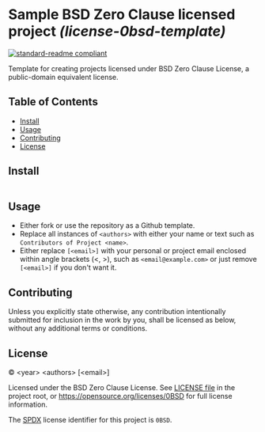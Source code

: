 <!--
SPDX-License-Identifier: 0BSD
-->

# Sample BSD Zero Clause licensed project _(license-0bsd-template)_

[![standard-readme compliant](https://img.shields.io/badge/readme%20style-standard-brightgreen.svg?style=flat-square)](https://github.com/RichardLitt/standard-readme)

Template for creating projects licensed under BSD Zero Clause License, a
public-domain equivalent license.

## Table of Contents

- [Install](#install)
- [Usage](#usage)
- [Contributing](#contributing)
- [License](#license)

## Install

```

```

## Usage

- Either fork or use the repository as a Github template.
- Replace all instances of `<authors>` with either your name or text such as
  `Contributors of Project <name>`.
- Either replace `[<email>]` with your personal or project email enclosed within
  angle brackets (\<, \>), such as `<email@example.com>` or just remove
  `[<email>]` if you don't want it.

## Contributing

Unless you explicitly state otherwise, any contribution intentionally submitted
for inclusion in the work by you, shall be licensed as below, without any
additional terms or conditions.

## License

&copy; \<year\> \<authors\> [\<email\>]

Licensed under the BSD Zero Clause License. See [LICENSE file](LICENSE.md) in
the project root, or https://opensource.org/licenses/0BSD for full license
information.

The [SPDX](https://spdx.dev) license identifier for this project is `0BSD`.

